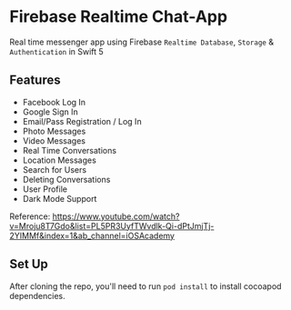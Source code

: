 # Firebase Realtime Chat-App

Real time messenger app using Firebase `Realtime Database`, `Storage` & `Authentication` in Swift 5

## Features
- Facebook Log In
- Google Sign In
- Email/Pass Registration / Log In
- Photo Messages
- Video Messages
- Real Time Conversations
- Location Messages
- Search for Users
- Deleting Conversations
- User Profile
- Dark Mode Support

Reference: https://www.youtube.com/watch?v=Mroju8T7Gdo&list=PL5PR3UyfTWvdlk-Qi-dPtJmjTj-2YIMMf&index=1&ab_channel=iOSAcademy

## Set Up
After cloning the repo, you'll need to run `pod install` to install cocoapod dependencies.
